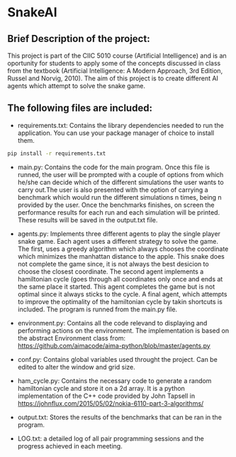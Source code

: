 # SnakeAI

## Brief Description of the project:
This project is part of the CIIC 5010 course (Artificial Intelligence) and is an oportunity for students to apply some of the concepts discussed in class from the textbook (Artificial Intelligence: A Modern Approach, 3rd Edition, Russel and Norvig, 2010). The aim of this project is to create different AI agents which attempt to solve the snake game.

## The following files are included:

* requirements.txt: Contains the library dependencies needed to run the application. You can use your package manager of choice to install them. 

```bash
pip install -r requirements.txt
```

* main.py: Contains the code for the main program. Once this file is runned, the user will be prompted with a couple of options from which he/she can decide which of the different simulations the user wants to carry out.The user is also presented with the option of carrying a benchmark which would run the different simulations n times, being n provided by the user. Once the benchmarks finishes, on screen the performance results for each run and each simulation will be printed. These results will be saved in the output.txt file.

* agents.py: Implements three different agents to play the single player snake game. Each agent uses a different strategy to solve the game. The first, uses a greedy algorithm which always chooses the coordinate which minimizes the manhattan distance to the apple. This snake does not complete the game since, it is not always the best desicion to choose the closest coordinate. The second agent implements a hamiltonian cycle (goes through all coordinates only once and ends at the same place it started. This agent completes the game but is not optimal since it always sticks to the cycle. A final agent, which attempts to improve the optimality of the hamiltonian cycle by takin shortcuts is included.
The program is runned from the main.py file.

* environment.py: Contains all the code relevand to displaying and performing actions on the environment. The implementation is based on the abstract Environment class from: https://github.com/aimacode/aima-python/blob/master/agents.py

* conf.py: Contains global variables used throught the project. Can be edited to alter the window and grid size.

* ham_cycle.py: Contains the necessary code to generate a random hamiltonian cycle and store it on a 2d array. It is a python implementation of the C++ code provided by John Tapsell in https://johnflux.com/2015/05/02/nokia-6110-part-3-algorithms/

* output.txt: Stores the results of the benchmarks that can be ran in the program.

* LOG.txt: a detailed log of all pair programming sessions and the progress achieved in each meeting.
